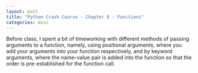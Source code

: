 ```yaml
---
layout: post
title: "Python Crash Course - Chapter 8 - Functions"
categories: misc
---
```


Before class, I spent a bit of timeworking with different methods of passing arguments to a function, namely, using positional arguments, where you add your arguments into your function respectively, and by keyword arguments, where the name-value pair is added into the function so that the order is pre-established for the function call.